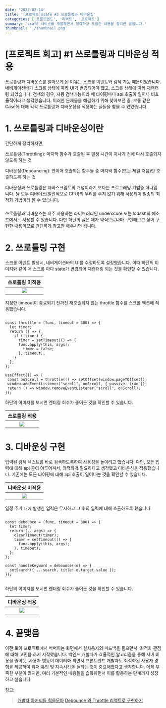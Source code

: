 ```yaml
---
date: '2022-02-14'
title: '[프로젝트]ssafé #3 쓰로틀링과 디바운싱'
categories: ['프론트엔드', '리엑트', '프로젝트']
summary: 'ssafé 서비스를 개발하면서 생각하고 도입한 내용을 정리한 글입니다.'
thumbnail: './thumbnail.png'
---
```



# [프로젝트 회고] #1 쓰로틀링과 디바운싱 적용

쓰로틀링과 디바운스를 알아보게 된 이유는 스크롤 이벤트와 검색 기능 때문이었습니다. 네비게이션바가 스크롤 상태에 따라 UI가 변경되어야 했고, 스크롤 상태에 따라 재랜더링 되었습니다. 검색의 경우, 자동 검색기능이라 매 타이핑마다 api 호출이 일어나 비효율적이라고 생각했습니다. 이러한 문제들을 해결하기 위해 찾아보던 중, 보통 같은 Case에 대해 각각 쓰로틀링과 디바운싱을 적용하는 글들을 찾을 수 있었습니다. 


# 1. 쓰로틀링과 디바운싱이란

간단하게 정리하자면,

쓰로틀링(Throttling): 마지막 함수가 호출된 후 일정 시간이 지나기 전에 다시 호출되지 않도록 하는 것

디바운싱(Debouncing): 연이어 호출되는 함수들 중 마지막 함수(또는 제일 처음)만 호출하도록 하는 것

디바운싱과 쓰로틀링은 자바스크립트의 개념이라기 보다는 프로그래밍 기법중 하나입니다. 둘 모두 디바이스(일반적으로 CPU)의 무리를 주지 않기 위해 사용되며 일종의 최적화 기법이라 볼 수 있습니다. 

### 
쓰로틀링과 디바운스는 자주 사용하는 라이브러리인 underscore 또는 lodash의 메소드에서도 사용할 수 있습니다. 다만 하단의 글은 제가 약식으로나마 구현해보고 싶어 구현한 내용이므로 간단하게 참고만 해주시면 됩니다.


# 2. 쓰로틀링 구현

스크롤 이벤트 발생시, 네비게이션바의 UI를 수정하도록 설정했습니다. 이때 하단의 이미지와 같이 매 스크롤 마다 state가 변경되어 재랜더링 되는 것을 확인할 수 있습니다. 


|                      쓰로틀링 미적용                    |      
| :------------------------------------------------------------: |
|![](https://i.imgur.com/4MGOtkQ.gif)|


지정한 timeout이 종료되기 전까진 재호출되지 않는 throttle 함수를 스크롤 액션에 적용했습니다.

```javscript

const throttle = (func, timeout = 300) => {
  let timer;
  return () => {
    if (!timer) {
      timer = setTimeout(() => {
      func.apply(this, args);
        timer = false;
      }, timeout);
    }
  };
};

useEffect(() => {
 const onScroll = throttle(() => setOffset(window.pageYOffset));
 window.addEventListener("scroll", onScroll, { passive: true });
 return () => window.removeEventListener("scroll", onScroll);
});

```

하단의 이미지를 보시면 랜더링 회수가 줄어든 것을 확인할 수 있습니다.


|                      쓰로틀링 적용                      |      
| :------------------------------------------------------------: |
|![](https://i.imgur.com/g4lUwgN.gif)|




# 3. 디바운싱 구현

입력된 검색 텍스트를 바로 검색하도록하여 사용성을 높이려고 했습니다. 다만, 모든 입력에 대해 api 콜이 이루어져서, 최적화가 필요하다고 생각했고 디바운싱을 적용했습니다. 기존에는 모든 타이핑에 대해 api 호출이 일어나는 것을 확인할 수 있습니다.

|                       디바운싱 미적용                      |      
| :------------------------------------------------------------: |
|![](https://i.imgur.com/MvFsAmx.gif)|


 일정 주기 내에 발생한 입력은 무시하고 그 후의 입력에 대해 호출하도록 했습니다.

```javscript

const debounce = (func, timeout = 300) => {
  let timer;
  return (...args) => {
    clearTimeout(timer);
    timer = setTimeout(() => {
      func.apply(this, args);
    }, timeout);
  };
};

const handleKeyword = debounce((e) => {
  setSearch({ ...search, title: e.target.value });
});


```

하단의 이미지를 보시면 랜더링 회수가 줄어든 것을 확인할 수 있습니다.


|                      디바운싱 적용                     |      
| :------------------------------------------------------------: |
|![](https://i.imgur.com/hTJyA9c.gif)|



# 4. 끝맺음

이전 토이 프로젝트에서 버벅이는 화면에서 실사용자의 피드백을 들으면서, 최적화 관점에 대해 고민을 하기 시작했습니다. 백엔드 개발자가 효율적인 알고리즘을 통해 서버 비용을 줄이듯, 사용자 행동이 데이터화 되면서 프론트엔드 개발자도 최적화된 사용자 경험을 제공하여 유저 유입 및 지속시간을 늘리는 것이 중요해졌다고 생각합니다. 아직 부족한 부분이 많지만, 여러 기본적인 내용들을 습득하면서 이를 활용하는 단계까지 성장하고 싶습니다.


참고: 
> [개발자 아저씨들 힘을모아](https://programming119.tistory.com/241 )
> [Debounce 와 Throttle 리액트로 구현하기](https://velog.io/@skawnkk/debounce-throttle)